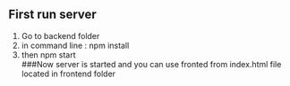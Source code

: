 ## First run server
1) Go to backend folder
2) in command line : npm install
3) then npm start\
###Now server is started and you can use fronted from index.html file located in frontend folder
